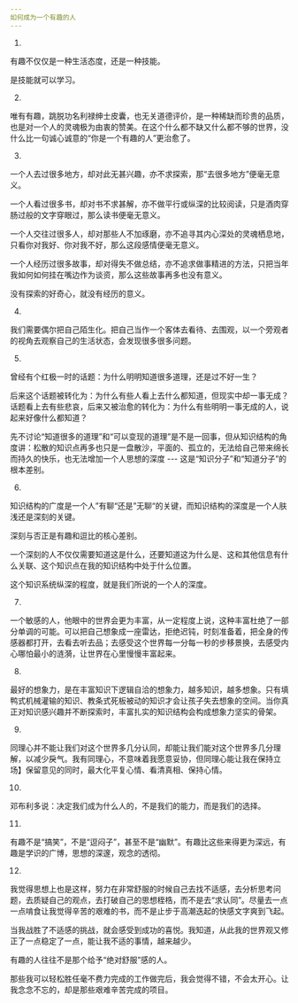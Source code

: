 ```yaml
---
如何成为一个有趣的人
---
```


1.

有趣不仅仅是一种生活态度，还是一种技能。

是技能就可以学习。

2.

唯有有趣，跳脱功名利禄绅士皮囊，也无关道德评价，是一种稀缺而珍贵的品质，也是对一个人的灵魂极为由衷的赞美。在这个什么都不缺又什么都不够的世界，没什么比一句诚心诚意的“你是一个有趣的人”更治愈了。

3.

一个人去过很多地方，却对此无甚兴趣，亦不求探索，那“去很多地方”便毫无意义。

一个人看过很多书，却对书不求甚解，亦不做平行或纵深的比较阅读，只是酒肉穿肠过般的文字穿眼过，那么读书便毫无意义。

一个人交往过很多人，却对那些人不加琢磨，亦不追寻其内心深处的灵魂栖息地，只看你对我好、你对我不好，那么这段感情便毫无意义。

一个人经历过很多故事，却对得失不做总结，亦不追求做事精进的方法，只把当年我如何如何挂在嘴边作为谈资，那么这些故事再多也没有意义。

没有探索的好奇心，就没有经历的意义。

4.

我们需要偶尔把自己陌生化。把自己当作一个客体去看待、去围观，以一个旁观者的视角去观察自己的生活状态，会发现很多很多问题。

5.

曾经有个红极一时的话题：为什么明明知道很多道理，还是过不好一生？

后来这个话题被转化为：为什么有些人看上去什么都知道，但现实中却一事无成？话题看上去有些悲哀，后来又被治愈的转化为：为什么有些明明一事无成的人，说起来好像什么都知道？

先不讨论“知道很多的道理”和“可以变现的道理”是不是一回事，但从知识结构的角度讲：松散的知识点再多也只是一盘散沙，平面的、孤立的，无法给自己带来绵长而持久的快乐，也无法增加一个人思想的深度 --- 这是“知识分子”和“知道分子”的根本差别。

6.

知识结构的广度是一个人”有聊“还是”无聊“的关键，而知识结构的深度是一个人肤浅还是深刻的关键。

深刻与否正是有趣和逗比的核心差别。

一个深刻的人不仅仅需要知道这是什么，还要知道这为什么是、这和其他信息有什么关联、这个知识点在我的知识结构中处于什么位置。

这个知识系统纵深的程度，就是我们所说的一个人的深度。

7.

一个敏感的人，他眼中的世界会更为丰富，从一定程度上说，这种丰富杜绝了一部分单调的可能。可以把自己想象成一座雷达，拒绝迟钝，时刻准备着，把全身的传感器都打开，去看去听去品；去感受这个世界每一分每一秒的步移景换，去感受内心哪怕最小的涟漪，让世界在心里慢慢丰富起来。

8.

最好的想象力，是在丰富知识下逻辑自洽的想象力，越多知识，越多想象。只有填鸭式机械灌输的知识、教条式死板被动的知识才会让孩子失去想象的空间。当你真正对知识感兴趣并不断探索时，丰富扎实的知识结构会构成想象力坚实的骨架。

9.

同理心并不能让我们对这个世界多几分认同，却能让我们能对这个世界多几分理解，以减少戾气。我有同理心，不意味着我愿意妥协，但同理心能让我在保持立场】保留意见的同时，最大化平复心情、看清真相、保持心情。

10.

邓布利多说：决定我们成为什么人的，不是我们的能力，而是我们的选择。

11.

有趣不是“搞笑”，不是“逗闷子”，甚至不是“幽默”。有趣比这些来得更为深远，有趣是学识的广博，思想的深邃，观念的透彻。

12.

我觉得思想上也是这样，努力在非常舒服的时候自己去找不适感，去分析思考问题，去质疑自己的观点，去打破自己的思想桎梏，而不是去“求认同”。尽量去一点一点啃食让我觉得辛苦的艰难的书，而不是止步于高潮迭起的快感文字爽到飞起。

当我战胜了不适感的挑战，就会感受到成功的喜悦。我知道，从此我的世界观又修正了一点稳定了一点，能让我不适的事情，越来越少。

有趣的人往往不是那个给予“绝对舒服”感的人。

那些我可以轻松胜任毫不费力完成的工作做完后，我会觉得不错，不会太开心。让我念念不忘的，却是那些艰难辛苦完成的项目。

